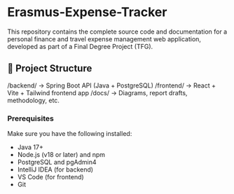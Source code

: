 # Erasmus-Expense-Tracker

This repository contains the complete source code and documentation for a personal finance and travel expense management web application, developed as part of a Final Degree Project (TFG).

## 📁 Project Structure

/backend/ → Spring Boot API (Java + PostgreSQL)
/frontend/ → React + Vite + Tailwind frontend app
/docs/ → Diagrams, report drafts, methodology, etc.

### Prerequisites

Make sure you have the following installed:

- Java 17+
- Node.js (v18 or later) and npm
- PostgreSQL and pgAdmin4
- IntelliJ IDEA (for backend)
- VS Code (for frontend)
- Git
